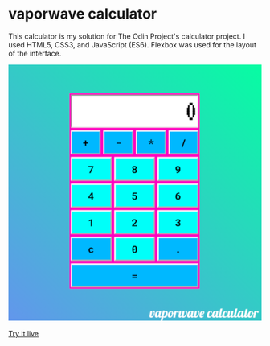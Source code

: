 # vaporwave calculator

This calculator is my solution for The Odin Project's calculator project. I used HTML5, CSS3, and JavaScript (ES6). Flexbox was used for the layout of the interface.

![Calculator](/screenshots/calculator.png)

[Try it live](https://anth-dev.github.io/calculator/)
